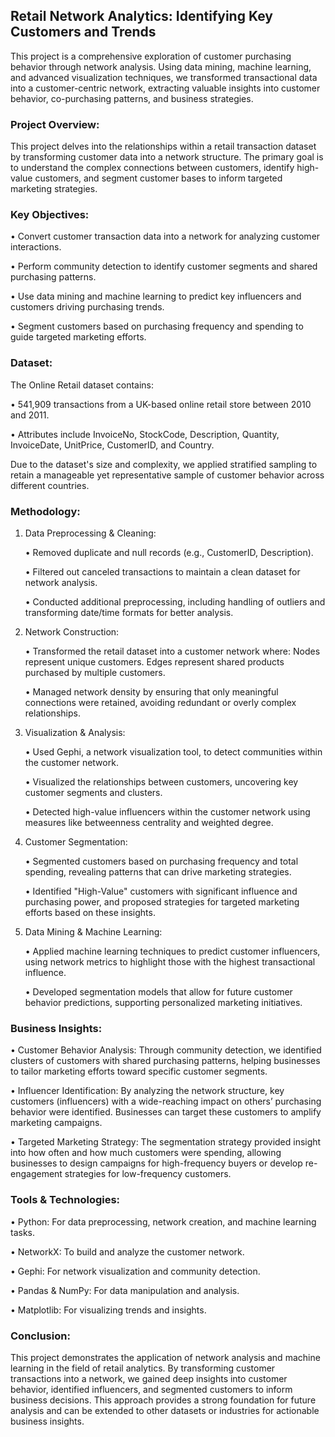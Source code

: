 ## Retail Network Analytics: Identifying Key Customers and Trends

This project is a comprehensive exploration of customer purchasing behavior through network analysis. Using data mining, machine learning, and advanced visualization techniques, we transformed transactional data into a customer-centric network, extracting valuable insights into customer behavior, co-purchasing patterns, and business strategies.

### Project Overview:

This project delves into the relationships within a retail transaction dataset by transforming customer data into a network structure. The primary goal is to understand the complex connections between customers, identify high-value customers, and segment customer bases to inform targeted marketing strategies.

### Key Objectives:

•	Convert customer transaction data into a network for analyzing customer interactions.

•	Perform community detection to identify customer segments and shared purchasing patterns.

•	Use data mining and machine learning to predict key influencers and customers driving purchasing trends.

•	Segment customers based on purchasing frequency and spending to guide targeted marketing efforts.

### Dataset:

The Online Retail dataset contains:

•	541,909 transactions from a UK-based online retail store between 2010 and 2011.

•	Attributes include InvoiceNo, StockCode, Description, Quantity, InvoiceDate, UnitPrice, CustomerID, and Country.

Due to the dataset's size and complexity, we applied stratified sampling to retain a manageable yet representative sample of customer behavior across different countries.

### Methodology:

1.	Data Preprocessing & Cleaning:
   
    •	Removed duplicate and null records (e.g., CustomerID, Description).
  	
    •	Filtered out canceled transactions to maintain a clean dataset for network analysis.
  	
    •	Conducted additional preprocessing, including handling of outliers and transforming date/time
formats for better analysis.

2.	Network Construction:

    •	Transformed the retail dataset into a customer network where: Nodes represent unique customers. Edges represent shared products purchased by multiple customers.

    •	Managed network density by ensuring that only meaningful connections were retained, avoiding redundant or overly complex relationships.

3.	Visualization & Analysis:

    •	Used Gephi, a network visualization tool, to detect communities within the customer network.
  
    •	Visualized the relationships between customers, uncovering key customer segments and clusters.
  
    •	Detected high-value influencers within the customer network using measures like betweenness centrality and weighted degree.

4.	Customer Segmentation:

    •	Segmented customers based on purchasing frequency and total spending, revealing patterns that can drive marketing strategies.
    
    •	Identified "High-Value" customers with significant influence and purchasing power, and proposed strategies for targeted marketing efforts based on these insights.

5.	Data Mining & Machine Learning:

    •	Applied machine learning techniques to predict customer influencers, using network metrics to highlight those with the highest transactional influence.
    
    •	Developed segmentation models that allow for future customer behavior predictions, supporting personalized marketing initiatives.

### Business Insights:

   •	Customer Behavior Analysis: Through community detection, we identified clusters of customers with shared purchasing patterns, helping businesses to tailor marketing efforts toward specific customer segments.
    
   •	Influencer Identification: By analyzing the network structure, key customers (influencers) with a wide-reaching impact on others’ purchasing behavior were identified. Businesses can target these customers to amplify marketing campaigns.
    
   •	Targeted Marketing Strategy: The segmentation strategy provided insight into how often and how much customers were spending, allowing businesses to design campaigns for high-frequency buyers or develop re-engagement strategies for low-frequency customers.

### Tools & Technologies:

   •	Python: For data preprocessing, network creation, and machine learning tasks.
  
   •	NetworkX: To build and analyze the customer network.
  
   •	Gephi: For network visualization and community detection.
  
   •	Pandas & NumPy: For data manipulation and analysis.
  
   •	Matplotlib: For visualizing trends and insights.

### Conclusion:

This project demonstrates the application of network analysis and machine learning in the field of retail analytics. By transforming customer transactions into a network, we gained deep insights into customer behavior, identified influencers, and segmented customers to inform business decisions. This approach provides a strong foundation for future analysis and can be extended to other datasets or industries for actionable business insights.
